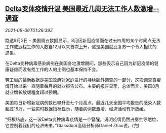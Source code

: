 <!--1630891863000-->
[Delta变体疫情升温 美国最近几周无法工作人数激增--调查](https://cn.reuters.com/article/us-covid-delta-work-home-0906-idCNKBS2G202F)
------

<div><i>2021-09-06T01:26:39Z</i></div><p>路透9月3日 - 美国周五数据显示，8月因新冠疫情而在过去四周的某个时间点无法工作或远程工作的人数自12月以来首次上升，这是美国就业复苏一个令人担忧的迹象。</p><p>在Delta变种病毒感染病例在美国各地激增期间，那些表示自己因为新冠疫情的健康疑虑而没有找工作的人的比例也基本保持不变。</p><p>劳工局的最新数据是美国政府对家庭进行的持续额外调查的一部分，这项调查自疫情开始以来一直随着每月的就业报告公布。主要的报告显示，总体而言，美国8月就业增长放缓程度超过预期。</p><p>美国每日新增新冠病例数已攀升至七个月高点，最近几天全国平均报告的感染人数超过16万，一些实时数据指标显示，随着病例数激增，经济活动有所放缓。</p><p>“归根结底，这一波Delta变种病毒疫情是一个警醒，说明疫情仍然占据主导地位，它控制着我们的经济未来，”Glassdoor高级分析师Daniel Zhao说。(完)</p>
